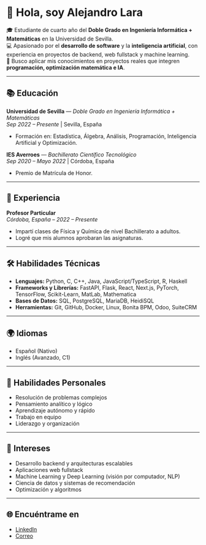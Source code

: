 # 👋 Hola, soy Alejandro Lara  

🎓 Estudiante de cuarto año del **Doble Grado en Ingeniería Informática + Matemáticas** en la Universidad de Sevilla.  
💻 Apasionado por el **desarrollo de software** y la **inteligencia artificial**, con experiencia en proyectos de backend, web fullstack y machine learning.  
🚀 Busco aplicar mis conocimientos en proyectos reales que integren **programación, optimización matemática e IA**.  

---

## 📚 Educación  
**Universidad de Sevilla** — *Doble Grado en Ingeniería Informática + Matemáticas*  
*Sep 2022 – Presente* | Sevilla, España  
- Formación en: Estadística, Álgebra, Análisis, Programación, Inteligencia Artificial y Optimización.  

**IES Averroes** — *Bachillerato Científico Tecnológico*  
*Sep 2020 – Mayo 2022* | Córdoba, España  
- Premio de Matrícula de Honor.  

---

## 💼 Experiencia  
**Profesor Particular**  
*Córdoba, España – 2022 – Presente*  
- Impartí clases de Física y Química de nivel Bachillerato a adultos.  
- Logré que mis alumnos aprobaran las asignaturas.  

---

## 🛠️ Habilidades Técnicas  
- **Lenguajes:** Python, C, C++, Java, JavaScript/TypeScript, R, Haskell  
- **Frameworks y Librerías:** FastAPI, Flask, React, Next.js, PyTorch, TensorFlow, Scikit-Learn, MatLab, Mathematica  
- **Bases de Datos:** SQL, PostgreSQL, MariaDB, HeidiSQL  
- **Herramientas:** Git, GitHub, Docker, Linux, Bonita BPM, Odoo, SuiteCRM  

---

## 🌍 Idiomas  
- Español (Nativo)  
- Inglés (Avanzado, C1)  

---

## 🤝 Habilidades Personales  
- Resolución de problemas complejos  
- Pensamiento analítico y lógico  
- Aprendizaje autónomo y rápido  
- Trabajo en equipo  
- Liderazgo y organización  

---

## 📌 Intereses  
- Desarrollo backend y arquitecturas escalables  
- Aplicaciones web fullstack  
- Machine Learning y Deep Learning (visión por computador, NLP)  
- Ciencia de datos y sistemas de recomendación  
- Optimización y algoritmos  

---

## 🌐 Encuéntrame en  
- [LinkedIn](https://www.linkedin.com/in/alejandro-lara-lara-461841384/)  
- [Correo](mailto:laralaraalejandro8416@gmail.com)  
